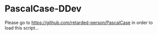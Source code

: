 # PascalCase-DDev
Please go to https://github.com/retarded-person/PascalCase in order to load this script...
